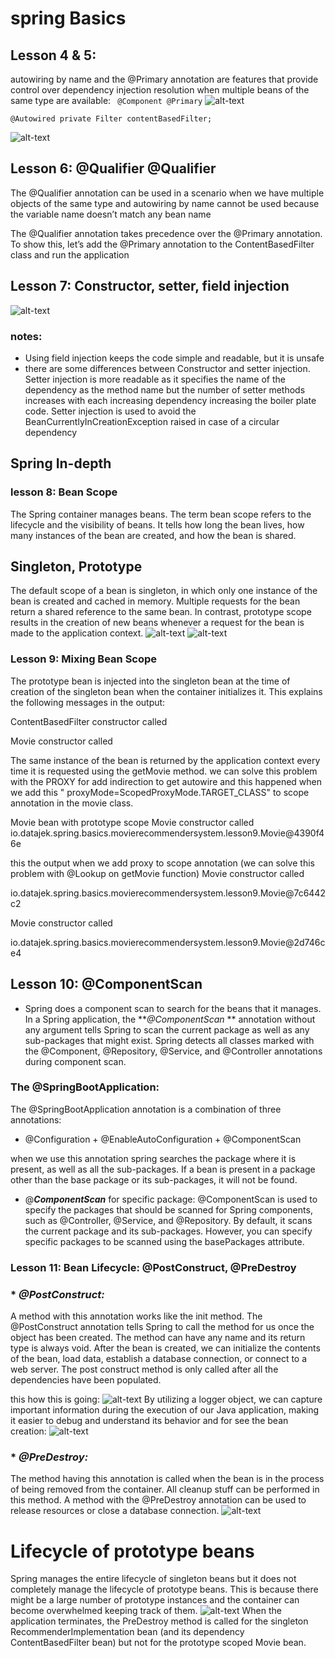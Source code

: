 # spring Basics

## Lesson 4 & 5:

autowiring by name and the @Primary annotation
are features that provide control over dependency
injection resolution when multiple beans of the same type are available:
`
@Component
@Primary`
![alt-text](./imgs/primary.png "optional-title")

``@Autowired
private Filter contentBasedFilter;``

![alt-text](./imgs/prioritybyname.png "optional-title")

## Lesson 6: @Qualifier @Qualifier

The @Qualifier annotation can be used in a scenario when we have multiple objects of the same type and autowiring by
name cannot be used because the variable name doesn’t match any bean name

The @Qualifier annotation takes precedence over the @Primary annotation. To show this, let’s add the @Primary annotation
to the ContentBasedFilter class and run the application

## Lesson 7: Constructor, setter, field injection

![alt-text](./imgs/injectionType.png "optional-title")

### notes:

* Using field injection keeps the code simple and readable, but it is unsafe
* there are some differences between Constructor and setter injection. Setter injection is more readable as it specifies
  the name of the dependency as the method name but the number of setter methods increases with each increasing
  dependency increasing the boiler plate code. Setter injection is used to avoid the BeanCurrentlyInCreationException
  raised in case of a circular dependency

## Spring In-depth

### lesson 8: Bean Scope

The Spring container manages beans. The term bean scope refers to the lifecycle and the visibility of beans. It tells
how long the bean lives, how many instances of the bean are created, and how the bean is shared.

## **Singleton**, **Prototype**

The default scope of a bean is singleton, in which only one instance of the bean is created and cached in memory.
Multiple requests for the bean return a shared reference to the same bean. In contrast, prototype scope results in the
creation of new beans whenever a request for the bean is made to the application context.
![alt-text](https://refactoring.guru/images/patterns/content/singleton/singleton.png?id=108a0b9b5ea5c4426e0afa4504491d6f "Singleton")
![alt-text](./imgs/prototype.png "**_Prototype_**")

### Lesson 9: Mixing Bean Scope

The prototype bean is injected into the singleton bean at the time of creation of the singleton bean when the container
initializes it. This explains the following messages in the output:

ContentBasedFilter constructor called

Movie constructor called

The same instance of the bean is returned by the application context every time it is requested using the getMovie
method.
we can solve this problem with the PROXY for add indirection to get autowire and this happened when we add this "
proxyMode=ScopedProxyMode.TARGET_CLASS" to scope annotation in the movie class.

Movie bean with prototype scope
Movie constructor called
io.datajek.spring.basics.movierecommendersystem.lesson9.Movie@4390f46e

this the output when we add proxy to scope annotation (we can solve this problem with @Lookup on getMovie function)
Movie constructor called

io.datajek.spring.basics.movierecommendersystem.lesson9.Movie@7c6442c2

Movie constructor called

io.datajek.spring.basics.movierecommendersystem.lesson9.Movie@2d746ce4

## Lesson 10: @ComponentScan

* Spring does a component scan to search for the beans that it manages. In a Spring application, the **_@ComponentScan_
  ** annotation without any argument tells Spring to scan the current package as well as any sub-packages that might
  exist. Spring detects all classes marked with the @Component, @Repository, @Service, and @Controller annotations
  during component scan.

### The @SpringBootApplication:

The @SpringBootApplication annotation is a combination of three annotations:

* @Configuration + @EnableAutoConfiguration + @ComponentScan

when we use this annotation spring searches the package where it is present, as well as all the sub-packages. If a bean
is present in a package other than the base package or its sub-packages, it will not be found.

* @**_ComponentScan_** for specific package:
  @ComponentScan is used to specify the packages that should be scanned for Spring components, such as @Controller,
  @Service, and @Repository. By default, it scans the current package and its sub-packages. However, you can specify
  specific packages to be scanned using the basePackages attribute.

### Lesson 11: Bean Lifecycle: @PostConstruct, @PreDestroy

###     * **_@PostConstruct:_**

A method with this annotation works like the init method. The @PostConstruct annotation tells Spring to call the
method for us once the object has been created. The method can have any name and its return type is always void. After
the bean is created, we can initialize the contents of the bean, load data, establish a database connection, or
connect to a web server. The post construct method is only called after all the dependencies have been populated.

this how this is going:
![alt-text](./imgs/Postconstruct.png)
By utilizing a logger object, we can capture important information during the execution of our Java application,
making it easier to debug and understand its behavior and for see the bean creation:
![alt-text](./imgs/logger.png)

###     * **_@PreDestroy:_**

The method having this annotation is called when the bean is in the process of being removed from the container. All
cleanup stuff can be performed in this method. A method with the @PreDestroy annotation can be used to release resources
or close a database connection.
![alt-text](./imgs/PreDestroy.png)

# **Lifecycle of prototype beans**

Spring manages the entire lifecycle of singleton beans but it does not completely manage the lifecycle of prototype
beans. This is because there might be a large number of prototype instances and the container can become overwhelmed
keeping track of them.
![alt-text](./imgs/lifecycleOfPrototype.png)
When the application terminates, the PreDestroy method is called for the singleton RecommenderImplementation bean (and
its dependency ContentBasedFilter bean) but not for the prototype scoped Movie bean.